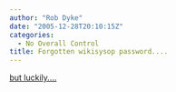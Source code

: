 ```yaml
---
author: "Rob Dyke"
date: "2005-12-28T20:10:15Z"
categories:
  - No Overall Control
title: Forgotten wikisysop password....
---
```

[but luckily....](http://meta.wikimedia.org/wiki/User_rights#Changing_user_groups_manually_in_the_database)
